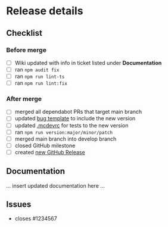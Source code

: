 # Release details

## Checklist

### Before merge

- [ ] Wiki updated with info in ticket listed under **Documentation**
- [ ] ran `npm audit fix`
- [ ] ran `npm run lint-ts`
- [ ] ran `npm run lint:fix`

### After merge

- [ ] merged all dependabot PRs that target main branch
- [ ] updated [bug template](/.github/ISSUE_TEMPLATE/bug.yml) to include the new version
- [ ] updated [.mcdevrc](/test/mockRoot/.mcdevrc.json) for tests to the new version
- [ ] ran `npm run version:major/minor/patch`
- [ ] merged main branch into develop branch
- [ ] closed GitHub milestone
- [ ] created [new GitHub Release](https://github.com/Accenture/sfmc-devtools/releases/new)

## Documentation

... insert updated documentation here ...

## Issues

- closes #1234567
